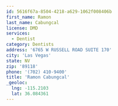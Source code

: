 ```yaml
---
id: 5616f67a-8504-4218-a629-1062f008406b
first_name: Ramon
last_name: Cabungcal
license: DMD
services:
  - Dentist
category: Dentists
address: '6765 W RUSSELL ROAD SUITE 170'
city: 'Las Vegas'
state: NV
zip: '89118'
phone: '(702) 410-9400'
title: 'Ramon Cabungcal'
_geoloc:
  lng: -115.2103
  lat: 36.084361
---
```

